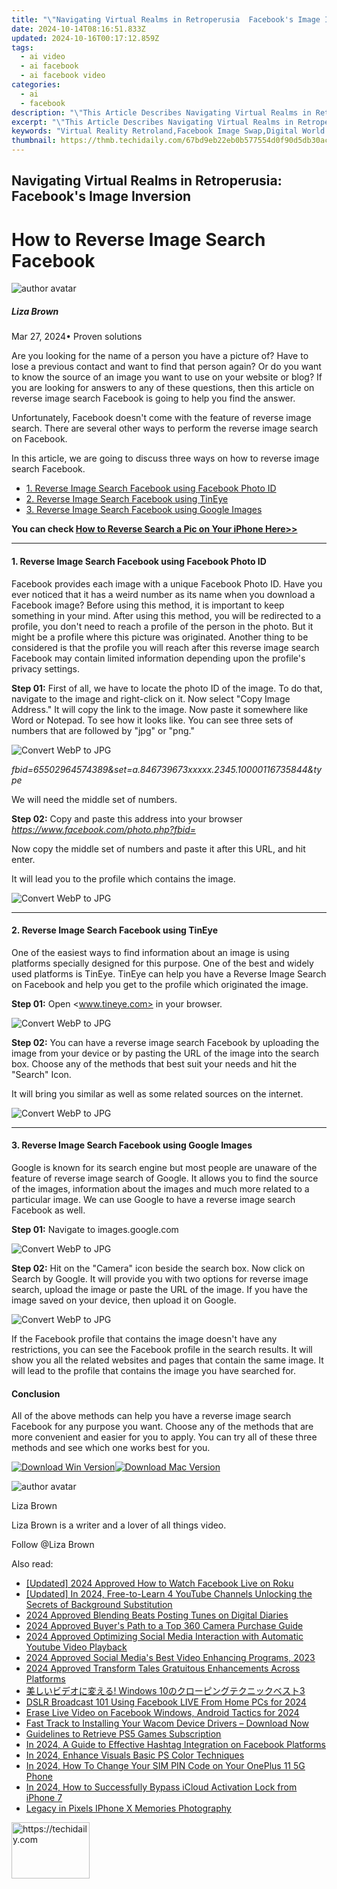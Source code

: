 ```yaml
---
title: "\"Navigating Virtual Realms in Retroperusia  Facebook's Image Inversion for 2024\""
date: 2024-10-14T08:16:51.833Z
updated: 2024-10-16T00:17:12.859Z
tags:
  - ai video
  - ai facebook
  - ai facebook video
categories:
  - ai
  - facebook
description: "\"This Article Describes Navigating Virtual Realms in Retroperusia: Facebook's Image Inversion for 2024\""
excerpt: "\"This Article Describes Navigating Virtual Realms in Retroperusia: Facebook's Image Inversion for 2024\""
keywords: "Virtual Reality Retroland,Facebook Image Swap,Digital World Navigation,VR Online Exploration,Social Media Illusions,Retroperia Gaming Guide,Inverse Picture Tech"
thumbnail: https://thmb.techidaily.com/67bd9eb22eb0b577554d0f90d5db30aca97e4f163bbbccbbc666c03d517f249c.jpg
---
```


## Navigating Virtual Realms in Retroperusia: Facebook's Image Inversion

# How to Reverse Image Search Facebook

![author avatar](https://lh5.googleusercontent.com/-AIMmjowaFs4/AAAAAAAAAAI/AAAAAAAAABc/Y5UmwDaI7HU/s250-c-k/photo.jpg)

##### Liza Brown

 Mar 27, 2024• Proven solutions

Are you looking for the name of a person you have a picture of? Have to lose a previous contact and want to find that person again? Or do you want to know the source of an image you want to use on your website or blog? If you are looking for answers to any of these questions, then this article on reverse image search Facebook is going to help you find the answer.

Unfortunately, Facebook doesn't come with the feature of reverse image search. There are several other ways to perform the reverse image search on Facebook.

In this article, we are going to discuss three ways on how to reverse image search Facebook.

* [1\. Reverse Image Search Facebook using Facebook Photo ID](#way1)
* [2\. Reverse Image Search Facebook using TinEye](#way2)
* [3\. Reverse Image Search Facebook using Google Images](#way3)

 **You can check [How to Reverse Search a Pic on Your iPhone Here>>](https://tools.techidaily.com/wondershare/filmora/download/)**

---

#### 1\. Reverse Image Search Facebook using Facebook Photo ID

Facebook provides each image with a unique Facebook Photo ID. Have you ever noticed that it has a weird number as its name when you download a Facebook image? Before using this method, it is important to keep something in your mind. After using this method, you will be redirected to a profile, you don't need to reach a profile of the person in the photo. But it might be a profile where this picture was originated. Another thing to be considered is that the profile you will reach after this reverse image search Facebook may contain limited information depending upon the profile's privacy settings.

**Step 01:** First of all, we have to locate the photo ID of the image. To do that, navigate to the image and right-click on it. Now select "Copy Image Address." It will copy the link to the image. Now paste it somewhere like Word or Notepad. To see how it looks like. You can see three sets of numbers that are followed by "jpg" or "png."

![ Convert WebP to JPG](https://images.wondershare.com/filmora/article-images/reverse-image-search-using-photo-id-step1.png)

_fbid=65502964574389&set=a.846739673xxxxx.2345.10000116735844&type_

We will need the middle set of numbers.

**Step 02:** Copy and paste this address into your browser _<https://www.facebook.com/photo.php?fbid=>_

Now copy the middle set of numbers and paste it after this URL, and hit enter.

It will lead you to the profile which contains the image.

![ Convert WebP to JPG](https://images.wondershare.com/filmora/article-images/reverse-image-search-using-photo-id-step2.png)

 ---

#### 2\. Reverse Image Search Facebook using TinEye

One of the easiest ways to find information about an image is using platforms specially designed for this purpose. One of the best and widely used platforms is TinEye. TinEye can help you have a Reverse Image Search on Facebook and help you get to the profile which originated the image.

**Step 01:** Open <www.tineye.com> in your browser.

![ Convert WebP to JPG](https://images.wondershare.com/filmora/article-images/reverse-image-search-tineye-poster.png)

**Step 02:** You can have a reverse image search Facebook by uploading the image from your device or by pasting the URL of the image into the search box. Choose any of the methods that best suit your needs and hit the "Search" Icon.

It will bring you similar as well as some related sources on the internet.

![ Convert WebP to JPG](https://images.wondershare.com/filmora/article-images/reverse-image-search-tineye-poster-step2.png)

 ---

#### 3\. Reverse Image Search Facebook using Google Images

Google is known for its search engine but most people are unaware of the feature of reverse image search of Google. It allows you to find the source of the images, information about the images and much more related to a particular image. We can use Google to have a reverse image search Facebook as well.

**Step 01:** Navigate to images.google.com

![ Convert WebP to JPG](https://images.wondershare.com/filmora/article-images/reverse-image-search-using-google-images-step1.png)

**Step 02:** Hit on the "Camera" icon beside the search box. Now click on Search by Google. It will provide you with two options for reverse image search, upload the image or paste the URL of the image. If you have the image saved on your device, then upload it on Google.

![ Convert WebP to JPG](https://images.wondershare.com/filmora/article-images/reverse-image-search-using-google-images-step2.png)

If the Facebook profile that contains the image doesn't have any restrictions, you can see the Facebook profile in the search results. It will show you all the related websites and pages that contain the same image. It will lead to the profile that contains the image you have searched for.

#### Conclusion

All of the above methods can help you have a reverse image search Facebook for any purpose you want. Choose any of the methods that are more convenient and easier for you to apply. You can try all of these three methods and see which one works best for you.

[![Download Win Version](https://images.wondershare.com/filmora/guide/download-btn-win.jpg)](https://tools.techidaily.com/wondershare/filmora/download/)[![Download Mac Version](https://images.wondershare.com/filmora/guide/download-btn-mac.jpg)](https://tools.techidaily.com/wondershare/filmora/download/)

![author avatar](https://lh5.googleusercontent.com/-AIMmjowaFs4/AAAAAAAAAAI/AAAAAAAAABc/Y5UmwDaI7HU/s250-c-k/photo.jpg)

Liza Brown

Liza Brown is a writer and a lover of all things video.

Follow @Liza Brown

<ins class="adsbygoogle"
      style="display:block"
      data-ad-client="ca-pub-7571918770474297"
      data-ad-slot="8358498916"
      data-ad-format="auto"
      data-full-width-responsive="true"></ins>

<span class="atpl-alsoreadstyle">Also read:</span>
<div><ul>
<li><a href="https://facebook-clips.techidaily.com/1716107368794-updated-2024-approved-how-to-watch-facebook-live-on-roku/"><u>[Updated] 2024 Approved How to Watch Facebook Live on Roku</u></a></li>
<li><a href="https://eaxpv-info.techidaily.com/updated-in-2024-free-to-learn-4-youtube-channels-unlocking-the-secrets-of-background-substitution/"><u>[Updated] In 2024, Free-to-Learn 4 YouTube Channels Unlocking the Secrets of Background Substitution</u></a></li>
<li><a href="https://facebook-clips.techidaily.com/2024-approved-blending-beats-posting-tunes-on-digital-diaries/"><u>2024 Approved Blending Beats Posting Tunes on Digital Diaries</u></a></li>
<li><a href="https://article-tips.techidaily.com/2024-approved-buyers-path-to-a-top-360-camera-purchase-guide/"><u>2024 Approved Buyer's Path to a Top 360 Camera Purchase Guide</u></a></li>
<li><a href="https://facebook-clips.techidaily.com/2024-approved-optimizing-social-media-interaction-with-automatic-youtube-video-playback/"><u>2024 Approved Optimizing Social Media Interaction with Automatic Youtube Video Playback</u></a></li>
<li><a href="https://facebook-clips.techidaily.com/2024-approved-social-medias-best-video-enhancing-programs-2023/"><u>2024 Approved Social Media's Best Video Enhancing Programs, 2023</u></a></li>
<li><a href="https://facebook-clips.techidaily.com/2024-approved-transform-tales-gratuitous-enhancements-across-platforms/"><u>2024 Approved Transform Tales Gratuitous Enhancements Across Platforms</u></a></li>
<li><a href="https://win-answers.techidaily.com/1726030054068-windows-103/"><u>美しいビデオに変える! Windows 10のクローピングテクニックベスト3</u></a></li>
<li><a href="https://facebook-clips.techidaily.com/dslr-broadcast-101-using-facebook-live-from-home-pcs-for-2024/"><u>DSLR Broadcast 101 Using Facebook LIVE From Home PCs for 2024</u></a></li>
<li><a href="https://facebook-clips.techidaily.com/erase-live-video-on-facebook-windows-android-tactics-for-2024/"><u>Erase Live Video on Facebook Windows, Android Tactics for 2024</u></a></li>
<li><a href="https://driver-download.techidaily.com/fast-track-to-installing-your-wacom-device-drivers-download-now/"><u>Fast Track to Installing Your Wacom Device Drivers – Download Now</u></a></li>
<li><a href="https://games-able.techidaily.com/guidelines-to-retrieve-ps5-games-subscription/"><u>Guidelines to Retrieve PS5 Games Subscription</u></a></li>
<li><a href="https://facebook-clips.techidaily.com/in-2024-a-guide-to-effective-hashtag-integration-on-facebook-platforms/"><u>In 2024, A Guide to Effective Hashtag Integration on Facebook Platforms</u></a></li>
<li><a href="https://fox-blue.techidaily.com/in-2024-enhance-visuals-basic-ps-color-techniques/"><u>In 2024, Enhance Visuals Basic PS Color Techniques</u></a></li>
<li><a href="https://sim-unlock.techidaily.com/in-2024-how-to-change-your-sim-pin-code-on-your-oneplus-11-5g-phone-by-drfone-android/"><u>In 2024, How To Change Your SIM PIN Code on Your OnePlus 11 5G Phone</u></a></li>
<li><a href="https://activate-lock.techidaily.com/in-2024-how-to-successfully-bypass-icloud-activation-lock-from-iphone-7-by-drfone-ios/"><u>In 2024, How to Successfully Bypass iCloud Activation Lock from iPhone 7</u></a></li>
<li><a href="https://fox-http.techidaily.com/legacy-in-pixels-iphone-x-memories-photography/"><u>Legacy in Pixels IPhone X Memories Photography</u></a></li>
</ul></div>

<!-- affiliate ads begin -->
<a href="https://25home.pxf.io/c/5597632/2148637/16836" target="_top" id="2148637">
  <img src="//a.impactradius-go.com/display-ad/16836-2148637" border="0" alt="https://techidaily.com" width="125" height="90"/>
</a>
<img height="0" width="0" src="https://25home.pxf.io/i/5597632/2148637/16836" style="position:absolute;visibility:hidden;" border="0" />
<!-- affiliate ads end -->

